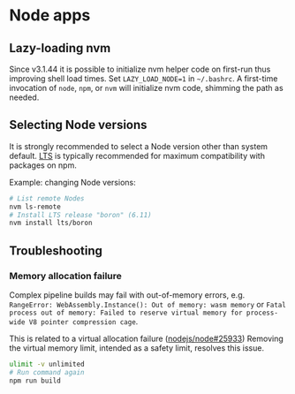# Node apps

## Lazy-loading nvm

Since v3.1.44 it is possible to initialize nvm helper code on first-run thus improving shell load times. Set `LAZY_LOAD_NODE=1`  in `~/.bashrc`. A first-time invocation of `node`, `npm`, or `nvm` will initialize nvm code, shimming the path as needed.

## Selecting Node versions
It is strongly recommended to select a Node version other than system default. [LTS](https://github.com/nodejs/LTS) is typically recommended for maximum compatibility with packages on npm.

Example: changing Node versions:

```bash
# List remote Nodes
nvm ls-remote
# Install LTS release "boron" (6.11)
nvm install lts/boron
```

## Troubleshooting

### Memory allocation failure

Complex pipeline builds may fail with out-of-memory errors, e.g. `RangeError: WebAssembly.Instance(): Out of memory: wasm memory` or `Fatal process out of memory: Failed to reserve virtual memory for process-wide V8 pointer compression cage`.

This is related to a virtual allocation failure ([nodejs/node#25933](https://github.com/nodejs/node/issues/25933)) Removing the virtual memory limit, intended as a safety limit, resolves this issue.

```bash
ulimit -v unlimited
# Run command again
npm run build
```